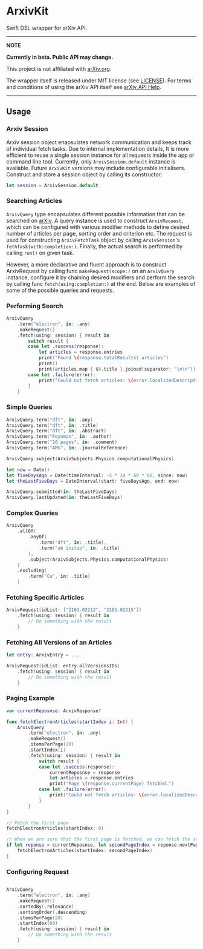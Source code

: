 # ArxivKit

Swift DSL wrapper for arXiv API.

---
**NOTE**

**Currently in beta. Public API may change.**

This project is not affiliated with [arXiv.org](https://arxiv.org). 

The wrapper itself is released under MIT license (see [LICENSE](LICENSE)). For terms and conditions of using the arXiv API itself see [arXiv API Help](https://arxiv.org/help/api).

---

## Usage

### Arxiv Session

Arxiv session object enapsulates network communication and keeps track of individual fetch tasks. Due to internal implementation details, It is more efficient to reuse a single session instance for all requests inside the app or command line tool. Currently, only  `ArxivSession.default` instance is available. Future `ArxivKit` versions may include configurable initialisers. Construct and store a session object by calling its constructor:

```swift
let session = ArxivSession.default
```

### Searching Articles

`ArxivQuery` type encapsulates different possible information that can be searched on [arXiv](https://arxiv.org). A query instance is used to construct `ArxivRequest`, which can be configured with various modifier methods to define desired number of articles per page, sorting order and criterion etc. The request is used for constructing `ArxivFetchTask` object by calling `ArxivSession`'s `fethTask(with:completion:)`. Finally, the actual search is performed by calling `run()` on given task.

However, a more declarative and fluent approach is to construct ArxivRequest by calling func `makeRequest(scope:)` on an `ArxivQuery` instance, configure it by chaining desired modifiers and perform the search by calling func `fetch(using:completion:)` at the end. Below are examples of some of the possible queries and requests.

### Performing Search

```swift
ArxivQuery
    .term("electron", in: .any)
    .makeRequest()
    .fetch(using: session) { result in
        switch result {
        case let .success(response):
            let articles = response.entries
            print("Found \(response.totalResults) articles")
            print()
            print(articles.map { $0.title }.joined(separator: "\n\n"))
        case let .failure(error):
            print("Could not fetch articles: \(error.localizedDescription)")
        }
    }
```
### Simple Queries

```swift
ArxivQuery.term("dft", in: .any)
ArxivQuery.term("dft", in: .title)
ArxivQuery.term("dft", in: .abstract)
ArxivQuery.term("Feynman", in: .author)
ArxivQuery.term("20 pages", in: .comment)
ArxivQuery.term("AMS", in: .journalReference)

ArxivQuery.subject(ArxivSubjects.Physics.computationalPhysics)

let now = Date()
let fiveDaysAgo = Date(timeInterval: -5 * 24 * 60 * 60, since: now)
let theLastFiveDays = DateInterval(start: fiveDaysAgo, end: now)

ArxivQuery.submitted(in: theLastFiveDays)
ArxivQuery.lastUpdated(in: theLastFiveDays)
```

### Complex Queries

``` swift
ArxivQuery
    .allOf(
        .anyOf(
            .term("dft", in: .title),
            .term("ab initio", in: .title)
        ),
        .subject(ArxivSubjects.Physics.computationalPhysics)
    )
    .excluding(
        .term("Cu", in: .title)
    )
```

### Fetching Specific Articles

```swift
ArxivRequest(idList: ["2101.02212", "2101.02215"])
    .fetch(using: session) { result in
        // Do something with the result
    }
```

### Fetching All Versions of an Articles

```swift
let entry: ArxivEntry = ...

ArxivRequest(idList: entry.allVersionsIDs)
    .fetch(using: session) { result in
        // Do something with the result
    }
```

### Paging Example

```swift
var currentReposnse: ArxivResponse?

func fetchElectronArticles(startIndex i: Int) {
    ArxivQuery
        .term("electron", in: .any)
        .makeRequest()
        .itemsPerPage(20)
        .startIndex(i)
        .fetch(using: session) { result in
            switch result {
            case let .success(response):
                currentReposnse = response
                let articles = response.entries
                print("Page \(response.currentPage) fetched.")
            case let .failure(error):
                print("Could not fetch articles: \(error.localizedDescription)")
            }
        }
}

// Fetch the first page
fetchElectronArticles(startIndex: 0)

// When we are sure that the first page is fetched, we can fetch the second page
if let reponse = currentReposnse, let secondPageIndex = reponse.nextPageStartIndex {
    fetchElectronArticles(startIndex: secondPageIndex)
}
```

### Configuring Request

```swift

ArxivQuery
    .term("electron", in: .any)
    .makeRequest()
    .sortedBy(.relevance)
    .sortingOrder(.descending)
    .itemsPerPage(20)
    .startIndex(60)
    .fetch(using: session) { result in
        // Do something with the result
    }
```


